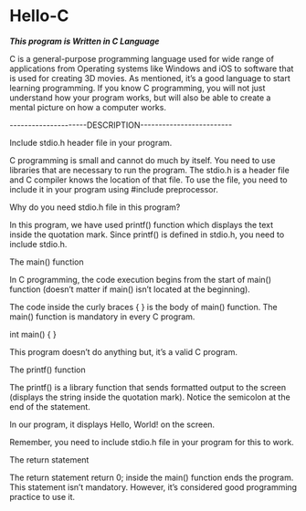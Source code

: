# Hello-C
***************This program is Written in C Language***************

C is a general-purpose programming language used for wide range of applications from Operating systems like Windows and iOS to software that is used for creating 3D movies.
As mentioned, it’s a good language to start learning programming. If you know C programming, you will not just understand how your program works, but will also be able to create a mental picture on how a computer works.

---------------------DESCRIPTION-------------------------

Include stdio.h header file in your program.

C programming is small and cannot do much by itself. You need to use libraries that are necessary to run the program. The stdio.h is a header file and C compiler knows the location of that file. To use the file, you need to include it in your program using #include preprocessor.

Why do you need stdio.h file in this program?

In this program, we have used printf() function which displays the text inside the quotation mark. Since printf() is defined in stdio.h, you need to include stdio.h.

The main() function

In C programming, the code execution begins from the start of main() function (doesn’t matter if main() isn’t located at the beginning).

The code inside the curly braces { } is the body of main() function. The main() function is mandatory in every C program.

int main() {
}


This program doesn’t do anything but, it’s a valid C program.

The printf() function

The printf() is a library function that sends formatted output to the screen (displays the string inside the quotation mark). Notice the semicolon at the end of the statement.

In our program, it displays Hello, World! on the screen.

Remember, you need to include stdio.h file in your program for this to work.

The return statement

The return statement return 0; inside the main() function ends the program. This statement isn’t mandatory. However, it’s considered good programming practice to use it.
